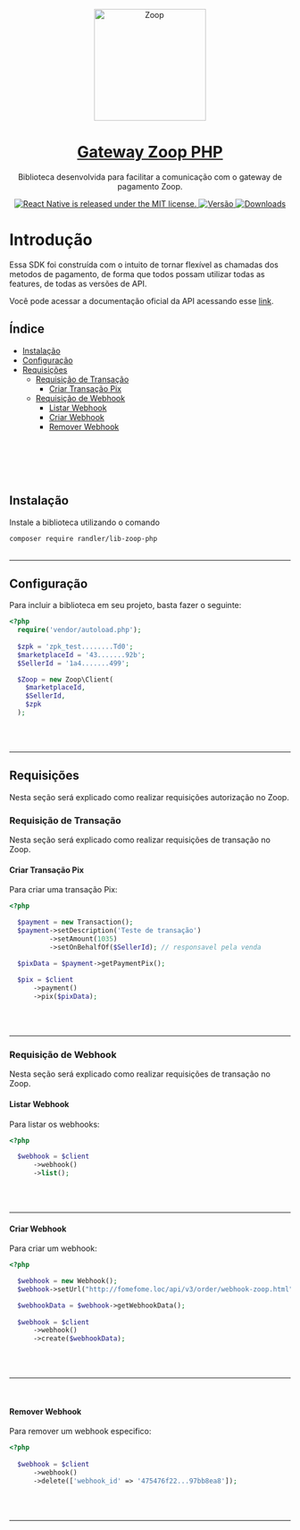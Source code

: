 <p align="center">
  <a href="https://github.com/randler/Zoop-php">
    <img alt="Zoop" src="https://zoop.com.br/wp-content/themes/zoop/img/novo/logo_zoop.svg" width="200">
  </a>
</p>

<h1 align="center">
  <a href="https://github.com/randler/Zoop-php">
    Gateway Zoop PHP
  </a>
</h1>
<p align="center">
  Biblioteca desenvolvida para facilitar a comunicação com o gateway de pagamento Zoop.
</p>

<p align="center">
  <a href="https://github.com/facebook/react-native/blob/master/LICENSE">
    <img src="https://img.shields.io/badge/license-MIT-blue.svg" alt="React Native is released under the MIT license." />
  </a>
  <a href="https://github.com/codificar/delivery-api-php/releases/">
    <img src="https://img.shields.io/badge/vers%C3%A3o-2.1.2-green" alt="Versão" />
  </a>
  <a href="https://packagist.org/packages/randler/lib-zoop-php">
    <img src="https://img.shields.io/packagist/dt/randler/lib-zoop-php.svg" alt="Downloads" />
  </a>
</p>

# Introdução

Essa SDK foi construída com o intuito de tornar flexível as chamadas dos metodos de pagamento, de forma que todos possam utilizar todas as features, de todas as versões de API.

Você pode acessar a documentação oficial da API acessando esse [link](https://developers.Zoop.io/manual/ecommerce#vis%C3%A3o-geral-Zoop-e-commerce).


## Índice

- [Instalação](#instalação)
- [Configuração](#configuração)
- [Requisições](#requisições)
  - [Requisição de Transação](#requisição-de-transação)
    - [Criar Transação Pix](#criar-transação-pix)
  - [Requisição de Webhook](#requisição-de-webhook)
    - [Listar Webhook](#listar-webhook)
    - [Criar Webhook](#criar-webhook)
    - [Remover Webhook](#remover-webhook)
<br>
<br>
<br>
<br>


## Instalação

Instale a biblioteca utilizando o comando

`composer require randler/lib-zoop-php`
<br>
<br>
<hr>

## Configuração

Para incluir a biblioteca em seu projeto, basta fazer o seguinte:

```php
<?php
  require('vendor/autoload.php');
  
  $zpk = 'zpk_test........Td0';
  $marketplaceId = '43.......92b';
  $SellerId = '1a4.......499';

  $Zoop = new Zoop\Client(
    $marketplaceId, 
    $SellerId, 
    $zpk
  );
```
<br>
<br>
<hr>

## Requisições

Nesta seção será explicado como realizar requisições autorização no Zoop.
<br>

### Requisição de Transação

Nesta seção será explicado como realizar requisições de transação no Zoop.
#### Criar Transação Pix

Para criar uma transação Pix:

```php
<?php

  $payment = new Transaction();
  $payment->setDescription('Teste de transação')
          ->setAmount(1035)
          ->setOnBehalfOf($SellerId); // responsavel pela venda

  $pixData = $payment->getPaymentPix();
  
  $pix = $client
      ->payment()
      ->pix($pixData);
```
<br>
<br>
<hr>

### Requisição de Webhook

Nesta seção será explicado como realizar requisições de transação no Zoop.


#### Listar Webhook

Para listar os webhooks:

```php
<?php

  $webhook = $client
      ->webhook()
      ->list();
```
<br>
<br>
<hr>

#### Criar Webhook

Para criar um webhook:

```php
<?php

  $webhook = new Webhook();
  $webhook->setUrl("http://fomefome.loc/api/v3/order/webhook-zoop.html"); // responsavel pela venda

  $webhookData = $webhook->getWebhookData();
        
  $webhook = $client
      ->webhook()
      ->create($webhookData);
```
<br>
<br>
<hr>
<br>

#### Remover Webhook

Para remover um webhook especifico:

```php
<?php
      
  $webhook = $client
      ->webhook()
      ->delete(['webhook_id' => '475476f22...97bb8ea8']);
```
<br>
<br>
<hr>
<br>
